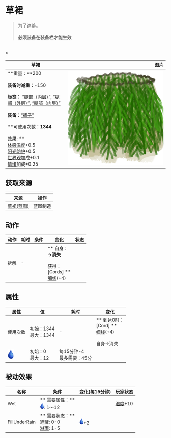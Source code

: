 # 草裙  
> 为了遮羞。<br><br><b>必须装备在装备栏才能生效</b>  
<br>  
>   
  
  草裙  |   图片   
 ----  |  ----:   
 **重量：**200<br><br>**装备时减重：**-150<br><br>**标签：**	[“腿部（内层）”](tag_InnerLegs.md), [“腿部（外层）”](tag_OuterLegs.md), [“腿部（内层）”](tag_Clothing.md)<br><br>**装备：**[“裤子”](eTag_Pants.md)<br><br>**可使用次数：**1344<br><br>** 效果: **<br>[体感温度](TemperaturePerceived.md)+0.5<br>[阳光防护](SunProtection.md)+0.5<br>[世界观](Structure.md)加成+0.1<br>[情绪](Morale.md)加成+0.25  |  <img decoding="async" src="Sprite/PalmFrondSkirt.png" href="a.md" style="max-width:300px;max-height:300px;">   
  
## 获取来源  
来源  |  操作  
----  |  ----  
[草裙(蓝图)](Bp_LeafSkirt.md)  |  蓝图制造  
## 动作  
动作  |  耗时  |  条件  |  变化  |  状态  
----  |  ----  |  ----  |  ----  |  ----  
拆解<br>  |  -  |    |  ** 自身：**<br>→消失<br><br>** 获得： **<br>** [Cords] **<br>  [细线](CordFiber.md)(+4)<br>  |    
## 属性   
属性  |  值  |  耗时  |  变化  
----  |  ----  |  ----  |  ----  
使用次数  |  初始：1344<br>最大：1344  |  -  |  ** 到达0时： **<br>** [Cord] **<br>  [细线](CordFiber.md)(+4)<br><br>自身→消失  
<img decoding="async" src="Sprite/Thirst.png" href="a.md" style="max-width:30px;max-height:30px;">  |  初始：0<br>最大：12  |  每15分钟-4<br>最多需要：45分  |    
## 被动效果  
名称  |  条件  |  变化(每15分钟)  |  玩家状态  
----  |  ----  |  ----  |  ----  
Wet  |  ** 需要属性：**<br><img decoding="async" src="Sprite/Thirst.png" href="a.md" style="max-width:20px;max-height:20px;">: 1～12  |    |  [湿度](Wetness.md)+10  
FillUnderRain  |  ** 需要状态：**<br>[遮蔽](Sheltered.md): 0-0<br>[淋雨](RainExposure.md): 1-5  |  <img decoding="async" src="Sprite/Thirst.png" href="a.md" style="max-width:20px;max-height:20px;">+2  |    


<script>document.title="草裙 - 卡牌生存百科 Card Survival Wiki";</script>
